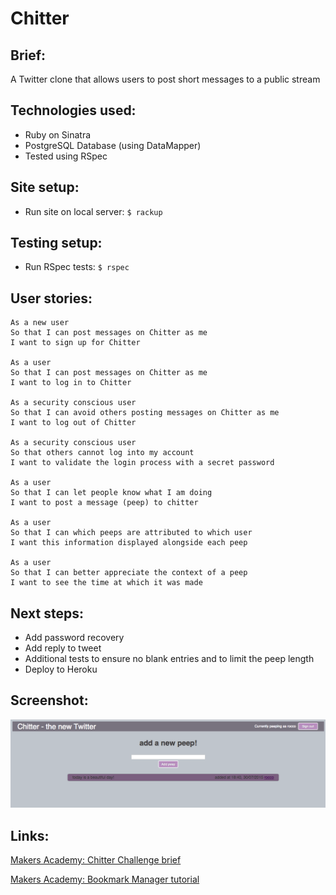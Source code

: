 
Chitter
=================


Brief:
-------

A Twitter clone that allows users to post short messages to a public stream


Technologies used:
-------

- Ruby on Sinatra
- PostgreSQL Database (using DataMapper)
- Tested using RSpec


Site setup:
-------

- Run site on local server: `$ rackup`


Testing setup:
-------

- Run RSpec tests: `$ rspec`


User stories:
-------

```
As a new user
So that I can post messages on Chitter as me
I want to sign up for Chitter

As a user
So that I can post messages on Chitter as me
I want to log in to Chitter

As a security conscious user
So that I can avoid others posting messages on Chitter as me
I want to log out of Chitter

As a security conscious user
So that others cannot log into my account
I want to validate the login process with a secret password

As a user
So that I can let people know what I am doing
I want to post a message (peep) to chitter

As a user
So that I can which peeps are attributed to which user
I want this information displayed alongside each peep

As a user
So that I can better appreciate the context of a peep
I want to see the time at which it was made

```

Next steps:
-------

- Add password recovery
- Add reply to tweet
- Additional tests to ensure no blank entries and to limit the peep length
- Deploy to Heroku

Screenshot:
-------

![homepage](/public/img/homepage.jpg)


Links:
-------

[Makers Academy: Chitter Challenge brief](https://github.com/makersacademy/chitter-challenge)

[Makers Academy: Bookmark Manager tutorial](https://github.com/makersacademy/course/blob/master/bookmark_manager/bookmark_manager.md)


